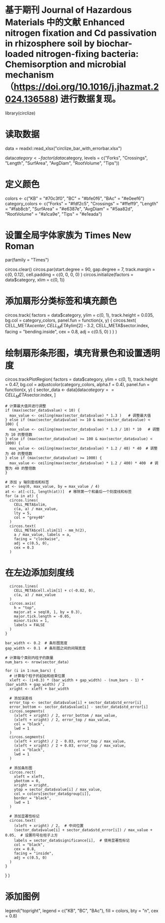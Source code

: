 # 基于期刊 Journal of Hazardous Materials 中的文献 Enhanced nitrogen fixation and Cd passivation in rhizosphere soil by biochar-loaded nitrogen-fixing bacteria: Chemisorption and microbial mechanism（https://doi.org/10.1016/j.jhazmat.2024.136588) 进行数据复现。

library(circlize)

# 读取数据
data  = readxl::read_xlsx("circlize_bar_with_errorbar.xlsx")

data$category <- factor(data$category, levels = c("Forks", "Crossings", "Length", "SurfArea", "AvgDiam", "RootVolume", "Tips"))

# 定义颜色
colors <- c("KB" = "#70c3f0", "BC" = "#bfe0f6", "BAc" = "#e0eef6")
category_colors <- c("Forks" = "#fdf2c5", 
                     "Crossings" = "#ffeff9", 
                     "Length" = "#fab8cb", 
                     "SurfArea" = "#e6387e", 
                     "AvgDiam" = "#5aa82d", 
                     "RootVolume" = "#a1ca9e", 
                     "Tips" = "#e1eada")

# 设置全局字体家族为 Times New Roman
par(family = "Times")

circos.clear()
circos.par(start.degree = 90, 
           gap.degree = 7, 
           track.margin = c(0, 0.12), 
           cell.padding = c(0, 0, 0, 0)
)
circos.initialize(factors = data$category, xlim = c(0, 1))

# 添加扇形分类标签和填充颜色
circos.track(
  factors = data$category, 
  ylim = c(0, 1), 
  track.height = 0.035, 
  bg.col = category_colors,
  panel.fun = function(x, y) {
    circos.text(
      CELL_META$xcenter,
      CELL_META$ylim[2] - 3.2,
      CELL_META$sector.index, 
      facing = "bending.inside", 
      cex = 0.8, 
      adj = c(0.5, 0)
    )
  }
)

# 绘制扇形条形图，填充背景色和设置透明度
circos.trackPlotRegion(
  factors = data$category, 
  ylim = c(0, 1), 
  track.height = 0.47, 
  bg.col = adjustcolor(category_colors, alpha.f = 0.4), 
  panel.fun = function(x, y) {
    sector_data <- data[data$category == CELL_META$sector.index, ]

    # 计算最大值并进行调整
    if (max(sector_data$value) < 10) {
      max_value <- ceiling(max(sector_data$value) * 1.3 )   # 调整最大值
    } else if (max(sector_data$value) >= 10 & max(sector_data$value) < 100) {
      max_value <- ceiling(max(sector_data$value) * 1.3 / 10) * 10   # 调整为 10 的整倍数
    } else if (max(sector_data$value) >= 100 & max(sector_data$value) < 1000) {
      max_value <- ceiling(max(sector_data$value) * 1.2 / 40) * 40  # 调整为 40 的整倍数
    } else if (max(sector_data$value) >= 1000) {
      max_value <- ceiling(max(sector_data$value) * 1.2 / 400) * 400  # 调整为 40 的整倍数
    }
    
    # 添加 y 轴刻度线和标签
    at <- seq(0, max_value, by = max_value / 4)
    at <- at[-c(1, length(at))]  # 移除第一个和最后一个刻度线和标签
    for (a in at) {
      circos.lines(
        CELL_META$xlim,
        c(a, a) / max_value, 
        lty = 5, 
        col = "grey40"
      )
      circos.text(
        CELL_META$cell.xlim[1] - mm_h(2), 
        a / max_value, labels = a,
        facing = "clockwise", 
        adj = c(0.5, 0), 
        cex = 0.3
      )

 # 在左边添加刻度线
      circos.lines(
        CELL_META$cell.xlim[1] + c(-0.02, 0), 
        c(a, a) / max_value
      )
      circos.axis(
        h = "top",
        major.at = seq(0, 1, by = 0.3),
        major.tick.length = -0.05,
        minor.ticks = 1,
        labels = FALSE
      )
    }    
    
    bar_width <- 0.2  # 条形图宽度
    gap_width <- 0.1  # 条形图之间的间隔宽度
    
    # 计算每个类别内柱子的数量
    num_bars <- nrow(sector_data)
    
    for (i in 1:num_bars) {
      # 计算每个柱子的起始和结束位置
      xleft <- (i+0.3) * (bar_width + gap_width) - (num_bars - 1) * (bar_width + gap_width) / 2
      xright <- xleft + bar_width
      
      # 添加误差线
      error_top <- sector_data$value[i] + sector_data$std_error[i]
      error_bottom <- sector_data$value[i] - sector_data$std_error[i]
      circos.segments(
        (xleft + xright) / 2, error_bottom / max_value,
        (xleft + xright) / 2, error_top / max_value,
        col = "black",
        lwd = 1
      )
      circos.segments(
        (xleft + xright) / 2 - 0.03, error_top / max_value,
        (xleft + xright) / 2 + 0.03, error_top / max_value,
        col = "black",
        lwd = 1
      )

      # 添加条形图
      circos.rect(
        xleft = xleft, 
        ybottom = 0, 
        xright = xright, 
        ytop = sector_data$value[i] / max_value,
        col = colors[sector_data$group[i]], 
        border = "black",
        lwd = 1
      )
      
      # 添加显著性标记
      circos.text(
        (xleft + xright) / 2,  # 中间位置
        (sector_data$value[i] + sector_data$std_error[i]) / max_value + 0.05,  # 设置符号在柱子上方
        labels = sector_data$significance[i],  # 使用显著性标记
        col = "black", 
        cex = 0.8,
        facing = "inside",
        adj = c(0.5, 0)
      )
    }
  }
)

# 添加图例
legend("topright", legend = c("KB", "BC", "BAc"), fill = colors, bty = "n", cex = 0.8)
